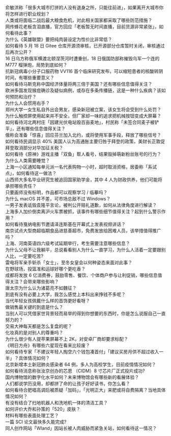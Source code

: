 俞敏洪称「很多大城市打拼的人没有退身之所，只能往前进」，如果离开大城市你将怎样进行职业规划？  
人类或将面临二战后最大粮食危机，对此相关国家都采取了哪些防范措施？  
网传蜂花老板含泪直播，官方回应「老板暂无时间直播，目前货源非常紧张」，如何看待此事？  
为什么《英雄联盟》要把纯肉装设定为性价比非常低？  
如何看待 5 月 18 日 Gitee 仓库开源须审核，已开源部分仓库暂时关闭，审核通过后再次公开？  
16 日乌方称俄军横渡北顿涅茨河时遭重创，18 日俄国防部称摧毁乌军一个连的 M777 榴弹炮，局势到底如何？  
抗新冠病毒小分子口服药物 VV116 首个临床研究发布，可以缩短患者的核酸转阴时间，有哪些重要意义？  
如何看待马斯克称中国经济体量将两三倍于美国？还有哪些信息值得关注？  
欧洲多国发现猴痘确诊及疑似病例，或存在多条传播链，这是一种什么疾病？该如何预防和治疗？  
为什么人会惯用右手？  
郑州大学一女生私自外出会男友，感染新冠被立案，该女生将会受到什么处罚？  
为什么触控屏使用起来并不安全，但厂家却一味的追求把机械按钮变成大屏幕？  
如何看待河北两村庄「因建光伏电站毁百亩麦地」，村民称「未签合同麦子被铲平」，还有哪些信息值得关注？  
俄称会准备「惊喜」回应芬兰加入北约，或将使用军事手段，释放了哪些信号？  
如何看待民调显示 40% 美国人认为高通胀主要归咎于拜登的政策，美财长正敦促拜登取消部分对华加征关税？  
如何看待《原神》游戏主播「双鱼」帮人看号，结果毁掉萌新粉丝账号的行为？  
为什么人类需要睡觉？  
上海一小区通知每单元派一名代表购物一小时，超时取消资格，居委称「系试点」，如何看待这一做法？  
山西师大多名毕业研究生被追回国家助学金，其中 4 人为财政供养，他们可能将承担哪些责任？  
只要画师没有标明，作品都可以观察学习 / 临摹吗？  
为什么 macOS 并不差，可市场总敌不过 Windows？  
一男子发表诋毁袁隆平言论，被判公开赔礼道歉，如何从法律角度进行解读？  
上海多人加价倒卖离沪火车票被抓，该事件有哪些细节值得关注？起到什么警示作用？  
如何看待戛纳电影节邀请泽连斯基在开幕式上发表视频讲话？  
南京试点大型商超临期食品进慈善超市，免费发放给困难人员，该举措值得推广吗？  
上海、河南英语四六级考试延期举行，考生需要注意哪些信息？  
为什么父母不让我躺平，总说看看别人为什么一直学习，为什么人活着一定要跟别人比，一定要吃苦?  
雷电将军亲手斩杀「女士」，至冬女皇会以何种姿态来面对此事？  
在野球场，投篮准和运球好哪个更吃香？  
成都将发放 6 亿消费券，鼓励零售、餐饮、个体商户参与让利促销，哪些信息值得关注？会带来哪些影响？  
唐太宗为什么认为诸葛亮不如魏征？  
到底有没有必要上大学，我怎么感觉上本科出来挣钱不多呢？  
当代年轻女孩佩戴什么样的首饰更好看呀？  
做销售最关键的到底是什么？  
当别人可以凭借家世背景轻而易举的得到你想要的东西时，你是怎么说服自己一直努力的？  
交易大神每天都是怎么复盘的呢？  
化妆真的是对别人的尊重吗？  
为什么很少有人提苹果屏幕不上 2K，对安卓厂商却要求标配？  
《明日方舟》有哪些六星现在看来比较废？  
如何看待专家「不建议年轻人掏空六个钱包凑首付」「建议买房月供不超过收入一半」？具体情况如何？  
北京新增本土新冠肺炎感染者 64 例，多人为高校学生，目前疫情情况如何？  
如何看待消息称张汝京创办的芯恩 （CIDM）8 寸芯片厂正式投片成功?  
国内博物馆的数字化水平如何？未来博物馆会有哪些新的看展体验？  
人们都说学历没用，却都拼了命的让孩子好好读书，你怎么看？  
如何看待合肥唱高调后被质疑「加码」，「光明正大」来肥或将自费隔离？当地具体情况如何？  
有没有结合了扫地机器人和洗地机一体的清洁工具？  
如何评价大乔和孙策的「520」皮肤？  
材料有哪些表面处理工艺？  
一篇 SCI 论文最快多久能完成?  
同人创作网站「Wland」因站长被人肉威胁而紧急关站，如何看待这一情况？  
